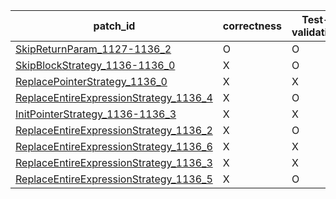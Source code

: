  | patch_id |correctness |Test-validation |NPEX-validation |
 |--- | --- | --- | --- | 
 | [SkipReturnParam_1127-1136_2](./patches/SkipReturnParam_1127-1136_2/patch.java#L1144) | O | O | O | 
 | [SkipBlockStrategy_1136-1136_0](./patches/SkipBlockStrategy_1136-1136_0/patch.java#L1151) | X | O | X | 
 | [ReplacePointerStrategy_1136_0](./patches/ReplacePointerStrategy_1136_0/patch.java#L1151) | X | X | X | 
 | [ReplaceEntireExpressionStrategy_1136_4](./patches/ReplaceEntireExpressionStrategy_1136_4/patch.java#L1151) | X | O | X | 
 | [InitPointerStrategy_1136-1136_3](./patches/InitPointerStrategy_1136-1136_3/patch.java#L1152) | X | X | X | 
 | [ReplaceEntireExpressionStrategy_1136_2](./patches/ReplaceEntireExpressionStrategy_1136_2/patch.java#L1151) | X | O | X | 
 | [ReplaceEntireExpressionStrategy_1136_6](./patches/ReplaceEntireExpressionStrategy_1136_6/patch.java#L1151) | X | X | X | 
 | [ReplaceEntireExpressionStrategy_1136_3](./patches/ReplaceEntireExpressionStrategy_1136_3/patch.java#L1151) | X | X | X | 
 | [ReplaceEntireExpressionStrategy_1136_5](./patches/ReplaceEntireExpressionStrategy_1136_5/patch.java#L1151) | X | O | X | 

